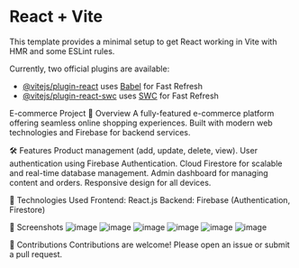 # React + Vite

This template provides a minimal setup to get React working in Vite with HMR and some ESLint rules.

Currently, two official plugins are available:

- [@vitejs/plugin-react](https://github.com/vitejs/vite-plugin-react/blob/main/packages/plugin-react/README.md) uses [Babel](https://babeljs.io/) for Fast Refresh
- [@vitejs/plugin-react-swc](https://github.com/vitejs/vite-plugin-react-swc) uses [SWC](https://swc.rs/) for Fast Refresh
  
E-commerce Project
🌟 Overview
A fully-featured e-commerce platform offering seamless online shopping experiences. Built with modern web technologies and Firebase for backend services.

🛠️ Features
Product management (add, update, delete, view).
User authentication using Firebase Authentication.
Cloud Firestore for scalable and real-time database management.
Admin dashboard for managing content and orders.
Responsive design for all devices.

🚀 Technologies Used
Frontend: React.js
Backend: Firebase (Authentication, Firestore)

📸 Screenshots
![image](https://github.com/user-attachments/assets/2a37ac5f-64c5-4dd9-8a9e-089207e13abb)
![image](https://github.com/user-attachments/assets/d7048a47-8f5a-4b4b-b246-8221fac481c5)
![image](https://github.com/user-attachments/assets/9bf0aa9f-3c6c-43a2-ad73-d51d976c84f7)
![image](https://github.com/user-attachments/assets/8a602c8f-3e1f-428c-9490-99fb0a4cec24)
![image](https://github.com/user-attachments/assets/dfafe6e4-2d66-4638-a064-2f126aaa0c2c)
![image](https://github.com/user-attachments/assets/114b65a9-a193-4114-a939-d6dc7f36d7b2)



🤝 Contributions
Contributions are welcome! Please open an issue or submit a pull request.


